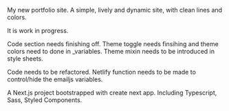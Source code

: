 My new portfolio site. A simple, lively and dynamic site, with clean lines and colors. 

It is work in progress.

Code section needs finishing off.
Theme toggle needs finsihing and theme colors need to done in _variables.
Theme mixin needs to be introduced in style sheets.

Code needs to be refactored.
Netlify function needs to be made to control/hide the emailjs variables.


A Next.js project bootstrapped with create next app. Including Typescript, Sass, Styled Components.




